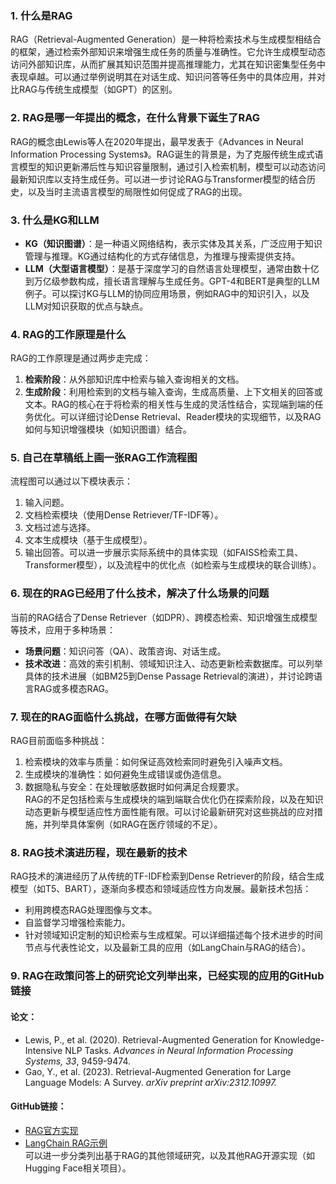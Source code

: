 ### 1. 什么是RAG  
RAG（Retrieval-Augmented Generation）是一种将检索技术与生成模型相结合的框架，通过检索外部知识来增强生成任务的质量与准确性。它允许生成模型动态访问外部知识库，从而扩展其知识范围并提高推理能力，尤其在知识密集型任务中表现卓越。可以通过举例说明其在对话生成、知识问答等任务中的具体应用，并对比RAG与传统生成模型（如GPT）的区别。

### 2. RAG是哪一年提出的概念，在什么背景下诞生了RAG  
RAG的概念由Lewis等人在2020年提出，最早发表于《Advances in Neural Information Processing Systems》。RAG诞生的背景是，为了克服传统生成式语言模型的知识更新滞后性与知识容量限制，通过引入检索机制，模型可以动态访问最新知识库以支持生成任务。可以进一步讨论RAG与Transformer模型的结合历史，以及当时主流语言模型的局限性如何促成了RAG的出现。

### 3. 什么是KG和LLM  
- **KG（知识图谱）**：是一种语义网络结构，表示实体及其关系，广泛应用于知识管理与推理。KG通过结构化的方式存储信息，为推理与搜索提供支持。  
- **LLM（大型语言模型）**：是基于深度学习的自然语言处理模型，通常由数十亿到万亿级参数构成，擅长语言理解与生成任务。GPT-4和BERT是典型的LLM例子。可以探讨KG与LLM的协同应用场景，例如RAG中的知识引入，以及LLM对知识获取的优点与缺点。

### 4. RAG的工作原理是什么  
RAG的工作原理是通过两步走完成：  
1. **检索阶段**：从外部知识库中检索与输入查询相关的文档。  
2. **生成阶段**：利用检索到的文档与输入查询，生成高质量、上下文相关的回答或文本。RAG的核心在于将检索的相关性与生成的灵活性结合，实现端到端的任务优化。可以详细讨论Dense Retrieval、Reader模块的实现细节，以及RAG如何与知识增强模块（如知识图谱）结合。

### 5. 自己在草稿纸上画一张RAG工作流程图  
流程图可以通过以下模块表示：  
1. 输入问题。  
2. 文档检索模块（使用Dense Retriever/TF-IDF等）。  
3. 文档过滤与选择。  
4. 文本生成模块（基于生成模型）。  
5. 输出回答。可以进一步展示实际系统中的具体实现（如FAISS检索工具、Transformer模型），以及流程中的优化点（如检索与生成模块的联合训练）。

### 6. 现在的RAG已经用了什么技术，解决了什么场景的问题  
当前的RAG结合了Dense Retriever（如DPR）、跨模态检索、知识增强生成模型等技术，应用于多种场景：  
- **场景问题**：知识问答（QA）、政策咨询、对话生成。  
- **技术改进**：高效的索引机制、领域知识注入、动态更新检索数据库。可以列举具体的技术进展（如BM25到Dense Passage Retrieval的演进），并讨论跨语言RAG或多模态RAG。

### 7. 现在的RAG面临什么挑战，在哪方面做得有欠缺  
RAG目前面临多种挑战：  
1. 检索模块的效率与质量：如何保证高效检索同时避免引入噪声文档。  
2. 生成模块的准确性：如何避免生成错误或伪造信息。  
3. 数据隐私与安全：在处理敏感数据时如何满足合规要求。  
RAG的不足包括检索与生成模块的端到端联合优化仍在探索阶段，以及在知识动态更新与模型适应性方面性能有限。可以讨论最新研究对这些挑战的应对措施，并列举具体案例（如RAG在医疗领域的不足）。

### 8. RAG技术演进历程，现在最新的技术  
RAG技术的演进经历了从传统的TF-IDF检索到Dense Retriever的阶段，结合生成模型（如T5、BART），逐渐向多模态和领域适应性方向发展。最新技术包括：  
- 利用跨模态RAG处理图像与文本。  
- 自监督学习增强检索能力。  
- 针对领域知识定制的知识检索与生成框架。可以详细描述每个技术进步的时间节点与代表性论文，以及最新工具的应用（如LangChain与RAG的结合）。

### 9. RAG在政策问答上的研究论文列举出来，已经实现的应用的GitHub链接  
#### 论文：
- Lewis, P., et al. (2020). Retrieval-Augmented Generation for Knowledge-Intensive NLP Tasks. *Advances in Neural Information Processing Systems, 33*, 9459-9474.  
- Gao, Y., et al. (2023). Retrieval-Augmented Generation for Large Language Models: A Survey. *arXiv preprint arXiv:2312.10997.*

#### GitHub链接：
- [RAG官方实现](https://github.com/facebookresearch/DPR)
- [LangChain RAG示例](https://github.com/hwchase17/langchain)  
可以进一步分类列出基于RAG的其他领域研究，以及其他RAG开源实现（如Hugging Face相关项目）。
